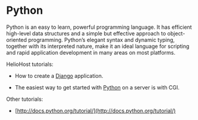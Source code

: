 # Python

Python is an easy to learn, powerful programming language. It has efficient high-level data structures and a simple but effective approach to object-oriented programming. Python’s elegant syntax and dynamic typing, together with its interpreted nature, make it an ideal language for scripting and rapid application development in many areas on most platforms.

HelioHost tutorials:

* How to create a [Django](../tutorials/django.md) application.  

* The easiest way to get started with [Python](../tutorials/python.md) on a server is with CGI.

Other tutorials:

* [http://docs.python.org/tutorial/](http://docs.python.org/tutorial/)